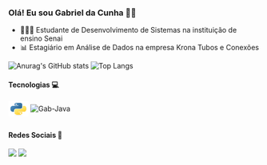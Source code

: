 ### Olá! Eu sou Gabriel da Cunha ✋🏻

- 🧑🏻‍💻 Estudante de Desenvolvimento de Sistemas na instituição de ensino Senai
- 📊 Estagiário em Análise de Dados na empresa Krona Tubos e Conexões

![Anurag's GitHub stats](https://github-readme-stats.vercel.app/api?username=GChandrone&show_icons=true&theme=radical)
![Top Langs](https://github-readme-stats.vercel.app/api/top-langs/?username=GChandrone&layout=compact&theme=radical)


#### Tecnologias 💻
<div style="display: inline_block">
  <img align="center" alt="Gab-Python" height="30" width="40" src="https://raw.githubusercontent.com/devicons/devicon/master/icons/python/python-original.svg">
  <img align="center" alt="Gab-Java" height="30" width="40" src="https://cdn.jsdelivr.net/gh/devicons/devicon/icons/java/java-original.svg" />
</div>
          
##

#### Redes Sociais 📱​
<div> 
  <a href="https://www.instagram.com/elcunha_/" target="_blank"><img src="https://img.shields.io/badge/-Instagram-%23E4405F?style=for-the-badge&logo=instagram&logoColor=white" target="_blank"></a>
  <a href="https://www.linkedin.com/in/gabriel-da-cunha-gc/" target="_blank"><img src="https://img.shields.io/badge/-LinkedIn-%230077B5?style=for-the-badge&logo=linkedin&logoColor=white" target="_blank"></a>
</div>
